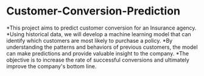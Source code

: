 # Customer-Conversion-Prediction

*This project aims to predict customer conversion for an Insurance agency.
*Using historical data, we will develop a machine learning model that can identify which customers are most likely to purchase a policy.
*By understanding the patterns and behaviors of previous customers, the model can make predictions and provide valuable insight to the company.
*The objective is to increase the rate of successful conversions and ultimately improve the company's bottom line.
